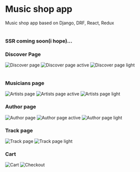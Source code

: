 # Music shop app

Music shop app based on Django, DRF, React, Redux<br/><br />

### SSR coming soon(i hope)...

### Discover Page

![Discover page](https://github.com/Neon20179/musicShop/blob/master/read_me_images/discover_page.png?raw=true)
![Discover page active](https://github.com/Neon20179/musicShop/blob/master/read_me_images/discover_page_active.png?raw=true)
![Discover page light](https://github.com/Neon20179/musicShop/blob/master/read_me_images/discover_page_light.png?raw=true)
<br /><br />

### Musicians page

![Artists page](https://github.com/Neon20179/musicShop/blob/master/read_me_images/artists_page.png?raw=true)
![Artists page active](https://github.com/Neon20179/musicShop/blob/master/read_me_images/artists_page_active.png?raw=true)
![Artists page light](https://github.com/Neon20179/musicShop/blob/master/read_me_images/artists_page_light.png?raw=true)

### Author page

![Author page](https://github.com/Neon20179/musicShop/blob/master/read_me_images/author_page.png?raw=true)
![Author page active](https://github.com/Neon20179/musicShop/blob/master/read_me_images/author_page_active.png?raw=true)
![Author page light](https://github.com/Neon20179/musicShop/blob/master/read_me_images/author_page_light.png?raw=true)

### Track page

![Track page](https://github.com/Neon20179/musicShop/blob/master/read_me_images/track_page.png?raw=true)
![Track page light](https://github.com/Neon20179/musicShop/blob/master/read_me_images/track_page_light.png?raw=true)

### Cart

![Cart](https://github.com/Neon20179/musicShop/blob/master/read_me_images/cart.png?raw=true)
![Checkout](https://github.com/Neon20179/musicShop/blob/master/read_me_images/checkout.png?raw=true)
